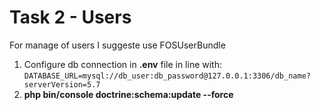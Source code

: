 
# Task 2 - Users

For manage of users I suggeste use FOSUserBundle

1) Configure db connection in **.env** file in line with: ```DATABASE_URL=mysql://db_user:db_password@127.0.0.1:3306/db_name?serverVersion=5.7```
2) **php bin/console doctrine:schema:update --force**

